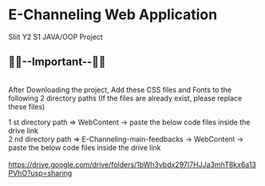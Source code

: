 # E-Channeling Web Application
Sliit Y2 S1 JAVA/OOP Project

<h2>🔴🔴--Important--🔴🔴</h2>

<br>After Downloading the project, Add these CSS files and Fonts to the following 2 directory paths (If the files are already exist, please replace these files) <br>

1 st directory path => <tab>  WebContent -> paste the below code files inside the drive link <br>
2 nd directory path =>   E-Channeling-main-feedbacks -> WebContent -> paste the below code files inside the drive link <br><br>
https://drive.google.com/drive/folders/1bWh3vbdx297I7HJJa3mhT8kx6a13PVhO?usp=sharing

<br><br>



